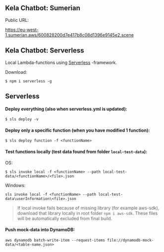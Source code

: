 Kela Chatbot: Sumerian
----------------------

Public URL:

https://eu-west-1.sumerian.aws/600828200d7e417b8c08d1396e9145e2.scene

Kela Chatbot: Serverless
------------------------

Local Lambda-functions using [Serverless](https://serverless.com/) -framework.

Download: 
```
$ npm i serverless -g
```


Serverless
----------

#### Deploy everything (also when serverless.yml is updated): 

```
$ sls deploy -v
```

#### Deploy only a specific function (when you have modified 1 function): 
```
$ sls deploy function -f <functionName>
```

#### Test functions locally (test data found from folder `local-test-data`):

OS: 
```
$ sls invoke local -f <functionName> --path local-test-data/<functionName>/<file>.json
```

Windows:
```
sls invoke local -f <functionName> --path local-test-data\userInformation\<file>.json
```
> If local invoke fails because of missing library (for example aws-sdk), download that 
> library locally in root folder `npm i aws-sdk`. These files will be automatically excluded 
> from final build.

#### Push mock-data into DynamoDB:

```
aws dynamodb batch-write-item --request-items file://dynamodb-mock-data/<table-name.json>
```